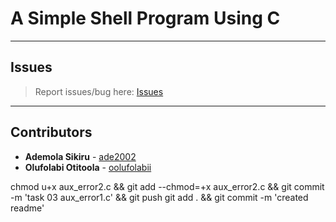# A Simple Shell Program Using C

---

## Issues

> Report issues/bug here: [Issues](https://github.com/oolufolabii/simple_shell/issues)

---

## Contributors

+ **Ademola Sikiru** - [ade2002](https://github.com/Ade2002/)
+ **Olufolabi Otitoola** - [oolufolabii](github.com/oolufolabii/)


chmod u+x aux_error2.c && git add --chmod=+x aux_error2.c && git commit -m 'task 03 aux_error1.c' && git push
git add . && git commit -m 'created readme'
